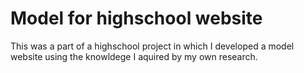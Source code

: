 # Model for highschool website
This was a part of a highschool project in which I developed a model website using the knowldege I aquired by my own research.
